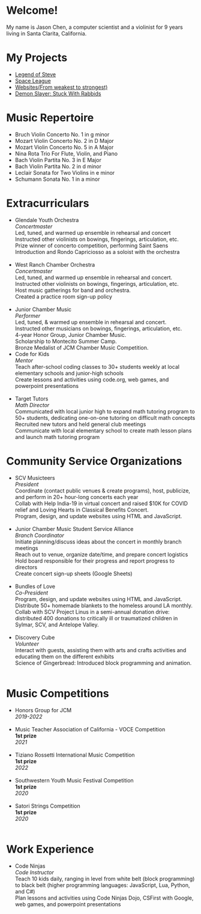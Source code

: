 # Welcome!
My name is Jason Chen, a computer scientist and a violinist for 9 years living in Santa Clarita, California.

# My Projects
<ul>
<li><a href="https://github.com/Jchen050605/ZeldaGame/tree/master">Legend of Steve</a></li>
<li><a href="https://github.com/Jchen050605/mario.git">Space League</a></li>
<li><a href="https://sites.google.com/my.hartdistrict.org/jasonmywebsitescom/home">Websites(From weakest to strongest)</a></li>
<li><a href = "https://github.com/Jchen050605/DemonSlayerGame.git">Demon Slayer: Stuck With Rabbids</a></li>
</ul>

# Music Repertoire
<ul>
  <li>Bruch Violin Concerto No. 1 in g minor</li>
  <li>Mozart Violin Concerto No. 2 in D Major</li>
  <li>Mozart Violin Concerto No. 5 in A Major</li>
  <li>Nina Rota Trio For Flute, Violin, and Piano</li>
  <li>Bach Violin Partita No. 3 in E Major</li>
  <li>Bach Violin Partita No. 2 in d minor</li>
  <li>Leclair Sonata for Two Violins in e minor</li>
  <li>Schumann Sonata No. 1 in a minor</li>
</ul>

# Extracurriculars
<ul>
  <li>
    Glendale Youth Orchestra<br>
    <em>Concertmaster</em><br>
    Led, tuned, and warmed up ensemble in rehearsal and concert<br>
    Instructed other violinists on bowings, fingerings, articulation, etc.<br>
    Prize winner of concerto competition, performing Saint Saens Introduction and Rondo Capriciosso as a soloist with the orchestra<br>
  </li>
  <br>
  <li>
    West Ranch Chamber Orchestra<br>
    <em>Concertmaster</em><br>
    Led, tuned, and warmed up ensemble in rehearsal and concert.<br>
    Instructed other violinists on bowings, fingerings, articulation, etc.<br>
    Host music gatherings for band and orchestra.<br>
    Created a practice room sign-up policy<br>
  </li>
  <br>
  <li>
    Junior Chamber Music<br>
    <em>Performer</em><br>
    Led, tuned, & warmed up ensemble in rehearsal and concert.<br>
    Instructed other musicians on bowings, fingerings, articulation, etc.<br>
    4-year Honor Group, Junior Chamber Music.<br>
    Scholarship to Montecito Summer Camp.<br>
    Bronze Medalist of JCM Chamber Music Competition.<br>
  </li>
  <li>
    Code for Kids<br>
    <em>Mentor</em><br>
    Teach after-school coding classes to 30+ students weekly at local elementary schools and junior-high schools<br>
    Create lessons and activities using code.org, web games, and powerpoint presentations<br>
  </li>
  <br>
  <li>
    Target Tutors<br>
    <em>Math Director</em><br>
    Communicated with local junior high to expand math tutoring program to 50+ students, dedicating one-on-one tutoring on difficult math concepts<br>
    Recruited new tutors and held general club meetings<br>
    Communicate with local elementary school to create math lesson plans and launch math tutoring program<br>
  </li>
</ul>

# Community Service Organizations
<ul>
  <li>
    SCV Musicteers<br>
    <em>President</em><br>
    Coordinate (contact public venues & create programs), host, publicize, and perform in 20+ hour-long concerts each year<br>
    Collab with Help India-19 in virtual concert and raised $10K for COVID relief and Loving Hearts in Classical Benefits Concert.<br>
    Program, design, and update websites using HTML and JavaScript.<br>
  </li>
  <br>
  <li>
    Junior Chamber Music Student Service Alliance<br>                                                
    <em>Branch Coordinator</em><br>
    Initiate planning/discuss ideas about the concert in monthly branch meetings<br>
    Reach out to venue, organize date/time, and prepare concert logistics<br>
    Hold board responsible for their progress and report progress to directors<br>
    Create concert sign-up sheets (Google Sheets)<br>
  </li>
  <br>
  <li>
    Bundles of Love<br>
    <em>Co-President</em><br>
    Program, design, and update websites using HTML and JavaScript.<br>
    Distribute 50+ homemade blankets to the homeless around LA monthly.<br>
    Collab with SCV Project Linus in a semi-annual donation drive: distributed 400 donations to critically ill or traumatized children in Sylmar, SCV, and Antelope Valley.<br>
  </li>
  <br>
  <li>
    Discovery Cube<br>
    <em>Volunteer</em><br>
    Interact with guests, assisting them with arts and crafts activities and educating them on the different exhibits<br>
    Science of Gingerbread: Introduced block programming and animation.<br>
  </li>
  <br>
</ul>

# Music Competitions
<ul>
  <li>
    Honors Group for JCM<br>
    <em>2019-2022</em><br>
  </li>
  <br>
  <li>
    Music Teacher Association of California - VOCE Competition<br>
    <b>1st prize</b><br>
    <em>2021</em><br>
  </li>
  <br>
  <li>
    Tiziano Rossetti International Music Competition<br>
    <b>1st prize</b><br>
    <em>2022</em><br>
  </li>
  <br>
  <li>
    Southwestern Youth Music Festival Competition<br>
    <b>1st prize</b><br>
    <em>2020</em><br>
  </li>
  <br>
  <li>
    Satori Strings Competition<br>
    <b>1st prize</b><br>
    <em>2020</em><br>
  </li>
  <br>
</ul>

# Work Experience
<ul>
  <li>
    Code Ninjas<br>
    <em>Code Instructor</em><br>
    Teach 10 kids daily, ranging in level  from white belt (block programming) to black belt (higher programming languages: JavaScript, Lua, Python, and C#)<br>
    Plan lessons and activities using Code Ninjas Dojo, CSFirst with Google, web games, and powerpoint presentations<br>
  </li>
</ul>

